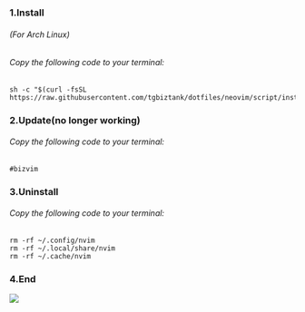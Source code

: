 ### 1.Install
###### (For Arch Linux)
###### Copy the following code to your terminal:
```
sh -c "$(curl -fsSL https://raw.githubusercontent.com/tgbiztank/dotfiles/neovim/script/install.sh)"
```

### 2.Update(no longer working)
###### Copy the following code to your terminal:
```
#bizvim
```
### 3.Uninstall
###### Copy the following code to your terminal:
```
rm -rf ~/.config/nvim
rm -rf ~/.local/share/nvim
rm -rf ~/.cache/nvim
```
### 4.End
![](https://i.kym-cdn.com/photos/images/newsfeed/000/041/494/1241026091_youve_been_rickrolled.gif)
